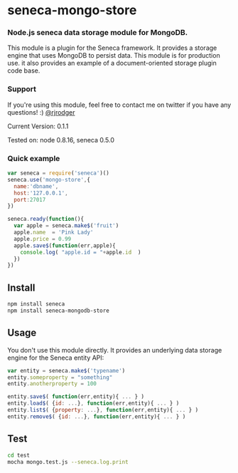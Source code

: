 # seneca-mongo-store

### Node.js seneca data storage module for MongoDB.

This module is a plugin for the Seneca framework. It provides a
storage engine that uses MongoDB to persist data. This module is for production use.
it also provides an example of a document-oriented storage plugin code base.


### Support

If you're using this module, feel free to contact me on twitter if you
have any questions! :) [@rjrodger](http://twitter.com/rjrodger)

Current Version: 0.1.1

Tested on: node 0.8.16, seneca 0.5.0



### Quick example

```JavaScript
var seneca = require('seneca')()
seneca.use('mongo-store',{
  name:'dbname',
  host:'127.0.0.1',
  port:27017
})

seneca.ready(function(){
  var apple = seneca.make$('fruit')
  apple.name  = 'Pink Lady'
  apple.price = 0.99
  apple.save$(function(err,apple){
    console.log( "apple.id = "+apple.id  )
  })
})
```


## Install

```sh
npm install seneca
npm install seneca-mongodb-store
```


## Usage

You don't use this module directly. It provides an underlying data storage engine for the Seneca entity API:

```JavaScript
var entity = seneca.make$('typename')
entity.someproperty = "something"
entity.anotherproperty = 100

entity.save$( function(err,entity){ ... } )
entity.load$( {id: ...}, function(err,entity){ ... } )
entity.list$( {property: ...}, function(err,entity){ ... } )
entity.remove$( {id: ...}, function(err,entity){ ... } )
```


## Test

```bash
cd test
mocha mongo.test.js --seneca.log.print
```




